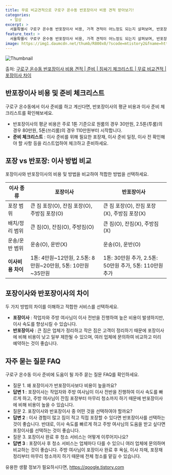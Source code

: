 ```yaml
---
title: 무료 비교견적으로 구로구 온수동 반포장이사 비용 견적 받아보기!
categories:
  - 일상
excerpt: >
  서울특별시 구로구 온수동 반포장이사 비용, 가격 견적이 어느정도 되는지 살펴보며, 반포장이사를 준비함에 있어 짐싸기 준비 체크리스트가 무엇인지 보겠습니다. 마지막으로 포장이사와 차이점을 통해 무료 비교견적으로 어떤 것이 더 합리적인 선택인지 공유 드립니다.구로구 온수동 포장이사 견적 샘플 보기 👈 클릭구로구 온수동 포장이사 가격 살펴보기 👈 클릭구로구 온수동 반포장이사 평균 이사 비용평수구로구 온수동 평균 이사 비용원룸 이사9평 이하 (1톤)30만원~투룸/쓰리룸 이사16평 ~ 20평 (2.5톤)80만원~쓰리룸 이사21평 (5톤) ~110만원~우리집 무료 이사견적 받기 👈 클릭포장 vs 반포장: 이사 방법의 큰 차이는?이사 종류에 따라 포장과 반포장은 큰 차이가 있습니다.포장이사는 1톤 50만원, 2..
feature_text: >
  서울특별시 구로구 온수동 반포장이사 비용, 가격 견적이 어느정도 되는지 살펴보며, 반포장이사를 준비함에 있어 짐싸기 준비 체크리스트가 무엇인지 보겠습니다. 마지막으로 포장이사와 차이점을 통해 무료 비교견적으로 어떤 것이 더 합리적인 선택인지 공유 드립니다.구로구 온수동 포장이사 견적 샘플 보기 👈 클릭구로구 온수동 포장이사 가격 살펴보기 👈 클릭구로구 온수동 반포장이사 평균 이사 비용평수구로구 온수동 평균 이사 비용원룸 이사9평 이하 (1톤)30만원~투룸/쓰리룸 이사16평 ~ 20평 (2.5톤)80만원~쓰리룸 이사21평 (5톤) ~110만원~우리집 무료 이사견적 받기 👈 클릭포장 vs 반포장: 이사 방법의 큰 차이는?이사 종류에 따라 포장과 반포장은 큰 차이가 있습니다.포장이사는 1톤 50만원, 2..
image: https://img1.daumcdn.net/thumb/R800x0/?scode=mtistory2&fname=https%3A%2F%2Fblog.kakaocdn.net%2Fdn%2FdJpQrO%2FbtsHbVjpQpF%2FEL8V81HKwsaFSNLicij8B0%2Fimg.webp
---
```


![Thumbnail](https://img1.daumcdn.net/thumb/R800x0/?scode=mtistory2&fname=https%3A%2F%2Fblog.kakaocdn.net%2Fdn%2FdJpQrO%2FbtsHbVjpQpF%2FEL8V81HKwsaFSNLicij8B0%2Fimg.webp)

<p>출처: <a href="https://qoogle.tistory.com/9854" rel="dofollow">구로구 온수동 반포장이사 비용 견적 | 준비 | 짐싸기 체크리스트 | 무료 비교견적 | 포장이사 차이</a> </p>

## 반포장이사 비용 및 준비 체크리스트

구로구 온수동에서 이사 준비를 하고 계신다면, 반포장이사의 평균 비용과 이사 준비 체크리스트를 확인해보세요.

  * 반포장이사의 평균 비용은 주로 1톤 기준으로 원룸의 경우 30만원, 2.5톤(투룸)의 경우 80만원, 5톤(쓰리룸)의 경우 110만원부터 시작합니다.
  * **준비 체크리스트** : 이사 준비를 위해 필요한 포장재, 이사 준비 일정, 이사 전 확인해야 할 사항 등을 리스트업하여 체크하고 준비하세요.

## 포장 vs 반포장: 이사 방법 비교

포장이사와 반포장이사의 비용 및 방법을 비교하여 적합한 방법을 선택하세요.

이사 종류 | 포장이사 | 반포장이사  
---|---|---  
포장 범위 | 큰 짐 포장(O), 잔짐 포장(O), 주방짐 포장(O) | 큰 짐 포장(O), 잔짐 포장(X), 주방짐 포장(X)  
배치/정리 범위 | 큰 짐(O), 잔짐(O), 주방짐(O) | 큰 짐(O), 잔짐(X), 주방짐(X)  
운송/운반 범위 | 운송(O), 운반(X) | 운송(O), 운반(O)  
**이사비용 차이** | 1톤: 4만원~12만원, 2.5톤: 8만원~20만원, 5톤: 10만원~35만원 | 1톤: 30만원 추가, 2.5톤: 50만원 추가, 5톤: 110만원 추가  
  
## 포장이사와 반포장이사의 차이

두 가지 방법의 차이를 이해하고 적합한 서비스를 선택하세요.

  * **포장이사** : 작업자와 주방 여사님이 이사 전반을 진행하여 높은 비용이 발생하지만, 이사 속도를 향상시킬 수 있습니다.
  * **반포장이사** : 큰 짐은 업체가 정리하고 작은 짐은 고객이 정리하기 때문에 포장이사에 비해 비용이 낮고 일부 제한될 수 있으며, 여러 업체에 문의하여 비교하고 미리 예약하는 것이 좋습니다.

## 자주 묻는 질문 FAQ

구로구 온수동 이사 준비에 도움이 될 자주 묻는 질문 FAQ를 확인하세요.

  * 질문 1. 왜 포장이사가 반포장이사보다 비용이 높을까요?
  * **답변 1** : 포장이사는 작업자와 주방 여사님이 이사 전반을 진행하여 이사 속도를 빠르게 하고, 주방 여사님이 잔짐 포장부터 마무리 청소까지 하기 때문에 반포장이사에 비해 비용이 높을 수 있습니다.
  * 질문 2. 포장이사와 반포장이사 중 어떤 것을 선택하여야 할까요?
  * **답변 2** : 이사 경험이 많고 짐이 적고 직접 포장할 수 있다면 반포장이사를 선택하는 것이 좋습니다. 반대로, 이사 속도를 빠르게 하고 주방 여사님의 도움을 받고 싶다면 포장이사를 선택하는 것이 좋습니다.
  * 질문 3. 포장이사 완료 후 청소 서비스는 어떻게 이루어지나요?
  * **답변 3** : 포장이사 후 청소 서비스는 업체마다 다를 수 있으니 여러 업체에 문의하며 비교하는 것이 좋습니다. 주방 여사님이 포장이사 완료 후 욕실, 이사 자재, 포장재 정리부터 마무리 청소까지 하기 때문에 전체 청소를 맡길 수 있습니다.



 

유용한 생활 정보가 필요하시다면, <a href="https://qoogle.tistory.com" rel="dofollow">https://qoogle.tistory.com</a>


